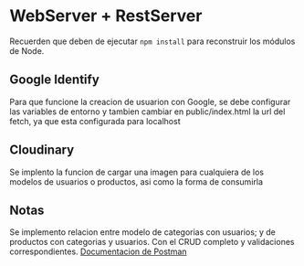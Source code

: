 # WebServer + RestServer

Recuerden que deben de ejecutar ```npm install``` para reconstruir los módulos de Node.

## Google Identify
Para que funcione la creacion de usuarion con Google, se debe configurar las variables de entorno y tambien cambiar en public/index.html la url del fetch, ya que esta configurada para localhost

## Cloudinary
Se implento la funcion de cargar una imagen para cualquiera de los modelos de usuarios o productos, asi como la forma de consumirla

## Notas
Se implemento relacion entre modelo de categorias con usuarios; y de productos con categorias y usuarios. Con el CRUD completo y validaciones correspondientes.  [Documentacion de Postman](https://documenter.getpostman.com/view/28177986/2s9XxzuCzr)